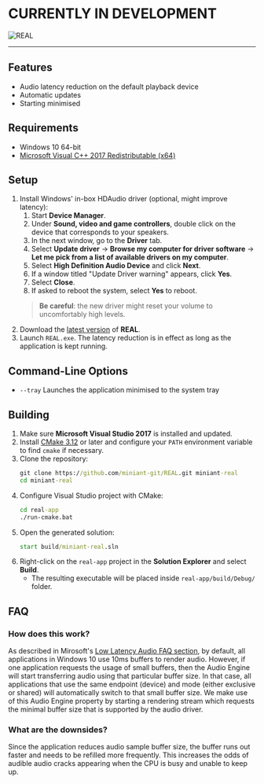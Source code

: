 # CURRENTLY IN DEVELOPMENT

![REAL](img/logo.png)

---

## Features

* Audio latency reduction on the default playback device
* Automatic updates
* Starting minimised

## Requirements

* Windows 10 64-bit
* [Microsoft Visual C++ 2017 Redistributable (x64)](https://aka.ms/vs/15/release/VC_redist.x64.exe) 

## Setup

1. Install Windows' in-box HDAudio driver (optional, might improve latency):
    1. Start **Device Manager**.
    2. Under **Sound, video and game controllers**, double click on the device that corresponds to your speakers.
    3. In the next window, go to the **Driver** tab.
    4. Select **Update driver** -> **Browse my computer for driver software** -> **Let me pick from a list of available drivers on my computer**.
    5. Select **High Definition Audio Device** and click **Next**.
    6. If a window titled "Update Driver warning" appears, click **Yes**.
    7. Select **Close**.
    8. If asked to reboot the system, select **Yes** to reboot.
    > **Be careful**: the new driver might reset your volume to uncomfortably high levels. 
2. Download the [latest version](https://github.com/miniant-git/REAL/releases/latest) of **REAL**.
3. Launch `REAL.exe`. The latency reduction is in effect as long as the application is kept running.

## Command-Line Options
* `--tray` Launches the application minimised to the system tray

## Building

1. Make sure **Microsoft Visual Studio 2017** is installed and updated.
2. Install [CMake 3.12](https://cmake.org/download/) or later and configure your `PATH` environment variable to find `cmake` if necessary.
3. Clone the repository:
    ```bat
    git clone https://github.com/miniant-git/REAL.git miniant-real
    cd miniant-real
    ```
4. Configure Visual Studio project with CMake:
   ```bat
   cd real-app
   ./run-cmake.bat
   ```
5. Open the generated solution:
   ```bat
   start build/miniant-real.sln
   ```
6. Right-click on the `real-app` project in the **Solution Explorer** and select **Build**.
   * The resulting executable will be placed inside `real-app/build/Debug/` folder.

## FAQ

### How does this work?

As described in Mirosoft's [Low Latency Audio FAQ section](https://docs.microsoft.com/en-us/windows-hardware/drivers/audio/low-latency-audio#span-idfaqspanspan-idfaqspanfaq), by default, all applications in Windows 10 use 10ms buffers to render audio. However, if one application requests the usage of small buffers, then the Audio Engine will start transferring audio using that particular buffer size. In that case, all applications that use the same endpoint (device) and mode (either exclusive or shared) will automatically switch to that small buffer size. We make use of this Audio Engine property by starting a rendering stream which requests the minimal buffer size that is supported by the audio driver.

### What are the downsides?

Since the application reduces audio sample buffer size, the buffer runs out faster and needs to be refilled more frequently. This increases the odds of audible audio cracks appearing when the CPU is busy and unable to keep up. 
